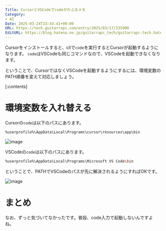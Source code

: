```yaml
---
Title: CursorとVSCodeでcodeがかぶるメモ
Category:
- AI
Date: 2025-03-24T23:43:41+09:00
URL: https://tech.guitarrapc.com/entry/2025/03/17/235900
EditURL: https://blog.hatena.ne.jp/guitarrapc_tech/guitarrapc-tech.hatenablog.com/atom/entry/6802418398339141582
---
```


Cursorをインストールすると、cliで`code`を実行するとCursorが起動するようになります。
`code`はVSCodeも同じコマンドなので、VSCodeを起動できなくなります。

ということで、CursorではなくVSCodeを起動するようにするには、環境変数のPATH順番を変えて対応しましょう。

[:contents]

# 環境変数を入れ替える

Cursorの`code`は以下のパスにあります。

```sh
%userprofile%\AppData\Local\Programs\cursor\resources\app\bin
```

![image](https://github.com/user-attachments/assets/fe6645fb-d9d2-49f7-bfbf-e16bb43ae6ce)


VSCodeの`code`は以下のパスにあります。

```sh
%userprofile%\AppData\Local\Programs\Microsoft VS Code\bin
```

ということで、PATHでVSCodeのパスが先に解決されるようにすればOKです。

![image](https://github.com/user-attachments/assets/9cfd62f2-399a-4b12-97a2-ff58aeccb6ad)

# まとめ

なお、ずっと気づいてなかったです。普段、code入力で起動しないんですよね。

